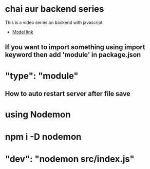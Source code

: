 # chai aur backend series

This is a video series on backend with javascript
- [Model link](https://app.eraser.io/workspace/YtPqZ1VogxGy1jzIDkzj?origin=share)

## If you want to import  something using import keyword then add 'module' in package.json
# "type": "module"

## How to auto restart server after file save
# using Nodemon 
# npm i -D nodemon
# "dev": "nodemon src/index.js"